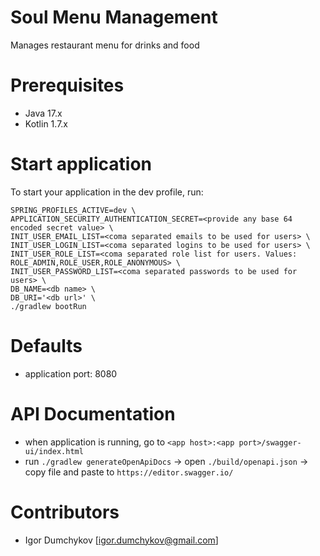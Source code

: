 # Soul Menu Management
Manages restaurant menu for drinks and food

# Prerequisites

- Java 17.x
- Kotlin 1.7.x

# Start application

To start your application in the dev profile, run:

```
SPRING_PROFILES_ACTIVE=dev \
APPLICATION_SECURITY_AUTHENTICATION_SECRET=<provide any base 64 encoded secret value> \
INIT_USER_EMAIL_LIST=<coma separated emails to be used for users> \
INIT_USER_LOGIN_LIST=<coma separated logins to be used for users> \
INIT_USER_ROLE_LIST=<coma separated role list for users. Values: ROLE_ADMIN,ROLE_USER,ROLE_ANONYMOUS> \
INIT_USER_PASSWORD_LIST=<coma separated passwords to be used for users> \
DB_NAME=<db name> \
DB_URI='<db url>' \
./gradlew bootRun
```

# Defaults

- application port: 8080

# API Documentation

- when application is running, go to `<app host>:<app port>/swagger-ui/index.html`
- run `./gradlew generateOpenApiDocs` -> open `./build/openapi.json` -> copy file and paste to `https://editor.swagger.io/`

# Contributors
- Igor Dumchykov [igor.dumchykov@gmail.com]
